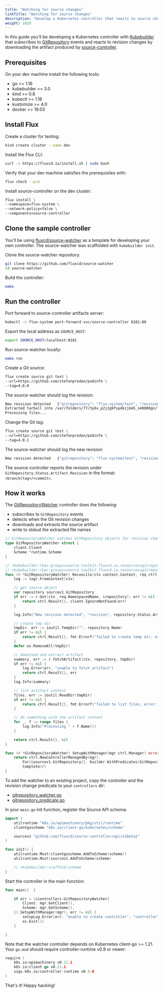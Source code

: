 ```yaml
---
title: "Watching for source changes"
linkTitle: "Watching for source changes"
description: "Develop a Kubernetes controller that reacts to source changes."
weight: 1020
---
```


In this guide you'll be developing a Kubernetes controller with
[Kubebuilder](https://github.com/kubernetes-sigs/kubebuilder)
that subscribes to [GitRepository](../components/source/gitrepositories.md)
events and reacts to revision changes by downloading the artifact produced by
[source-controller](../components/source/_index.md).

## Prerequisites

On your dev machine install the following tools:

* go >= 1.16
* kubebuilder >= 3.0
* kind >= 0.8
* kubectl >= 1.18
* kustomize >= 4.0
* docker >= 19.03

## Install Flux

Create a cluster for testing:

```sh
kind create cluster --name dev
```

Install the Flux CLI:

```sh
curl -s https://fluxcd.io/install.sh | sudo bash
```

Verify that your dev machine satisfies the prerequisites with:

```sh
flux check --pre
```

Install source-controller on the dev cluster:

```sh
flux install \
--namespace=flux-system \
--network-policy=false \
--components=source-controller
```

## Clone the sample controller

You'll be using [fluxcd/source-watcher](https://github.com/fluxcd/source-watcher) as
a template for developing your own controller. The source-watcher was scaffolded with `kubebuilder init`.

Clone the source-watcher repository:

```sh
git clone https://github.com/fluxcd/source-watcher
cd source-watcher
```

Build the controller:

```sh
make
```

## Run the controller

Port forward to source-controller artifacts server:

```sh
kubectl -n flux-system port-forward svc/source-controller 8181:80
```

Export the local address as `SOURCE_HOST`:

```sh
export SOURCE_HOST=localhost:8181
```

Run source-watcher locally:

```sh
make run
```

Create a Git source:

```sh
flux create source git test \
--url=https://github.com/stefanprodan/podinfo \
--tag=4.0.0
```

The source-watcher should log the revision:

```sh
New revision detected   {"gitrepository": "flux-system/test", "revision": "4.0.0/ab953493ee14c3c9800bda0251e0c507f9741408"}
Extracted tarball into /var/folders/77/3y6x_p2j2g9fspdkzjbm5_s40000gn/T/test292235827: 123 files, 29 dirs (32.603415ms)
Processing files...
```

Change the Git tag:

```sh
flux create source git test \
--url=https://github.com/stefanprodan/podinfo \
--tag=4.0.1
```

The source-watcher should log the new revision:

```sh
New revision detected   {"gitrepository": "flux-system/test", "revision": "4.0.1/113360052b3153e439a0cf8de76b8e3d2a7bdf27"}
```

The source-controller reports the revision under `GitRepository.Status.Artifact.Revision` in the format: `<branch|tag>/<commit>`.

## How it works

The [GitRepositoryWatcher](https://github.com/fluxcd/source-watcher/blob/main/controllers/gitrepository_watcher.go)
controller does the following:

* subscribes to `GitRepository` events
* detects when the Git revision changes
* downloads and extracts the source artifact
* write to stdout the extracted file names

```go
// GitRepositoryWatcher watches GitRepository objects for revision changes
type GitRepositoryWatcher struct {
	client.Client
	Scheme *runtime.Scheme
}

// +kubebuilder:rbac:groups=source.toolkit.fluxcd.io,resources=gitrepositories,verbs=get;list;watch
// +kubebuilder:rbac:groups=source.toolkit.fluxcd.io,resources=gitrepositories/status,verbs=get
func (r *GitRepositoryWatcher) Reconcile(ctx context.Context, req ctrl.Request) (ctrl.Result, error) {
	log := logr.FromContext(ctx)

	// get source object
	var repository sourcev1.GitRepository
	if err := r.Get(ctx, req.NamespacedName, &repository); err != nil {
		return ctrl.Result{}, client.IgnoreNotFound(err)
	}

	log.Info("New revision detected", "revision", repository.Status.Artifact.Revision)

	// create tmp dir
	tmpDir, err := ioutil.TempDir("", repository.Name)
	if err != nil {
		return ctrl.Result{}, fmt.Errorf("failed to create temp dir, error: %w", err)
	}
	defer os.RemoveAll(tmpDir)

	// download and extract artifact
	summary, err := r.fetchArtifact(ctx, repository, tmpDir)
	if err != nil {
		log.Error(err, "unable to fetch artifact")
		return ctrl.Result{}, err
	}
	log.Info(summary)

	// list artifact content
	files, err := ioutil.ReadDir(tmpDir)
	if err != nil {
		return ctrl.Result{}, fmt.Errorf("failed to list files, error: %w", err)
	}

	// do something with the artifact content
	for _, f := range files {
		log.Info("Processing " + f.Name())
	}

	return ctrl.Result{}, nil
}

func (r *GitRepositoryWatcher) SetupWithManager(mgr ctrl.Manager) error {
	return ctrl.NewControllerManagedBy(mgr).
		For(&sourcev1.GitRepository{}, builder.WithPredicates(GitRepositoryRevisionChangePredicate{})).
		Complete(r)
}
```

To add the watcher to an existing project, copy the controller and the revision change predicate to your `controllers` dir:

* [gitrepository_watcher.go](https://github.com/fluxcd/source-watcher/blob/main/controllers/gitrepository_watcher.go)
* [gitrepository_predicate.go](https://github.com/fluxcd/source-watcher/blob/main/controllers/gitrepository_predicate.go)

In your `main.go` init function, register the Source API schema:

```go
import (
	utilruntime "k8s.io/apimachinery/pkg/util/runtime"
	clientgoscheme "k8s.io/client-go/kubernetes/scheme"

	sourcev1 "github.com/fluxcd/source-controller/api/v1beta1"
)

func init() {
	utilruntime.Must(clientgoscheme.AddToScheme(scheme))
	utilruntime.Must(sourcev1.AddToScheme(scheme)

	// +kubebuilder:scaffold:scheme
}
```

Start the controller in the main function:

```go
func main()  {

	if err = (&controllers.GitRepositoryWatcher{
		Client: mgr.GetClient(),
		Scheme: mgr.GetScheme(),
	}).SetupWithManager(mgr); err != nil {
		setupLog.Error(err, "unable to create controller", "controller", "GitRepositoryWatcher")
		os.Exit(1)
	}

}
```

Note that the watcher controller depends on Kubernetes client-go >= 1.21.
Your `go.mod` should require controller-runtime v0.9 or newer:

```go
require (
    k8s.io/apimachinery v0.21.1
    k8s.io/client-go v0.21.1
    sigs.k8s.io/controller-runtime v0.9.0
)
```

That's it! Happy hacking!
